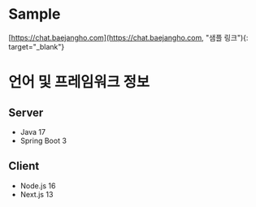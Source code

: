 # Sample
  [https://chat.baejangho.com](https://chat.baejangho.com, "샘플 링크"){: target="_blank"}
  
# 언어 및 프레임워크 정보  
## Server
  * Java 17
  * Spring Boot 3

## Client
  * Node.js 16
  * Next.js 13

